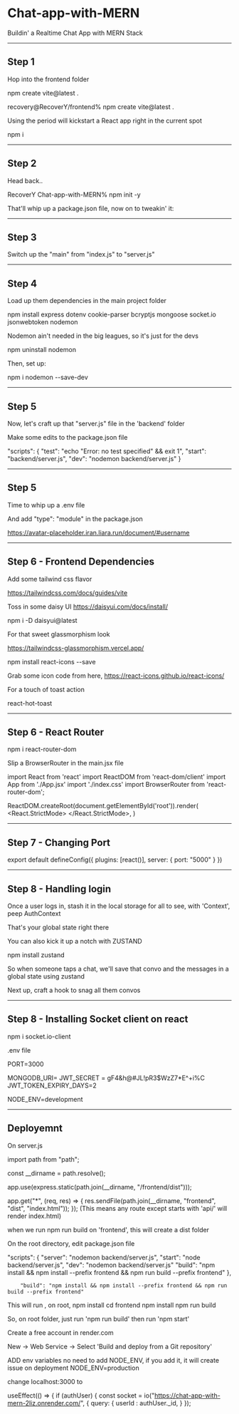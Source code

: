 # Chat-app-with-MERN
Buildin' a Realtime Chat App with MERN Stack

-----------------------------
Step 1
-----------------------------

Hop into the frontend folder

npm create vite@latest .

recovery@RecoverY/frontend% npm create vite@latest .

Using the period will kickstart a React app right in the current spot

npm i


-----------------------------
Step 2
-----------------------------

Head back..

RecoverY Chat-app-with-MERN% npm init -y


That'll whip up a package.json file, now on to tweakin' it:

-----------------------------
Step 3
-----------------------------

Switch up the "main" from "index.js" to "server.js"

-----------------------------
Step 4
-----------------------------

Load up them dependencies in the main project folder

npm install express dotenv cookie-parser bcryptjs mongoose socket.io jsonwebtoken nodemon

Nodemon ain't needed in the big leagues, so it's just for the devs

npm uninstall nodemon

Then, set up:

npm i nodemon --save-dev

-----------------------------
Step 5
-----------------------------
Now, let's craft up that "server.js" file in the 'backend' folder

Make some edits to the package.json file

"scripts": {
    "test": "echo \"Error: no test specified\" && exit 1",
    "start": "backend/server.js",
    "dev": "nodemon backend/server.js"
  }




-----------------------------
Step 5
-----------------------------

Time to whip up a .env file

And add "type": "module" in the package.json



https://avatar-placeholder.iran.liara.run/document/#username


-----------------------------
Step 6 - Frontend Dependencies
-----------------------------
Add some tailwind css flavor

https://tailwindcss.com/docs/guides/vite

Toss in some daisy UI
https://daisyui.com/docs/install/

npm i -D daisyui@latest

For that sweet glassmorphism look

https://tailwindcss-glassmorphism.vercel.app/




npm install react-icons --save

Grab some icon code from here,
https://react-icons.github.io/react-icons/


For a touch of toast action

react-hot-toast



-----------------------------
Step 6 - React Router
-----------------------------
npm i react-router-dom

Slip a BrowserRouter in the main.jsx file

import React from 'react'
import ReactDOM from 'react-dom/client'
import App from './App.jsx'
import './index.css'
import BrowserRouter from 'react-router-dom';

ReactDOM.createRoot(document.getElementById('root')).render(
  <React.StrictMode>
    <BrowserRouter>
      <App />
    </BrowserRouter>
  </React.StrictMode>,
)


-----------------------------
Step 7 - Changing Port
-----------------------------
export default defineConfig({
  plugins: [react()],
  server: {
    port: "5000"
  }
})



-----------------------------
Step 8 - Handling login
-----------------------------
Once a user logs in, stash it in the local storage for all to see, with 'Context', peep AuthContext

That's your global state right there

You can also kick it up a notch with ZUSTAND

npm install zustand

So when someone taps a chat, we'll save that convo and the messages in a global state using zustand


Next up, craft a hook to snag all them convos



-----------------------------
Step 8 - Installing Socket client on react
-----------------------------

npm i socket.io-client




.env file 

PORT=3000

MONGODB_URI=
JWT_SECRET = gF4&h@#JL!pR3$WzZ7*E^+i%C
JWT_TOKEN_EXPIRY_DAYS=2

NODE_ENV=development






-----------------------------
Deployemnt
-----------------------------


On server.js 

import path from "path";

const __dirname = path.resolve();


app.use(express.static(path.join(__dirname, "/frontend/dist")));

app.get("*", (req, res) => {
	res.sendFile(path.join(__dirname, "frontend", "dist", "index.html"));
});
 (This means any route except starts with 'api/' will render index.html)

when we run npm run build on 'frontend', this will create a dist folder 

On the root directory, edit package.json file

"scripts": {
		"server": "nodemon backend/server.js",
		"start": "node backend/server.js",
    "dev": "nodemon backend/server.js"
		"build": "npm install && npm install --prefix frontend && npm run build --prefix frontend"
},

		"build": "npm install && npm install --prefix frontend && npm run build --prefix frontend"
This will run ,
on root, npm install
cd frontend
npm install
npm run build


So, on root folder, just run 'npm run build'
then run 'npm start'




Create a free account in render.com

New -> Web Service -> 
Select 'Build and deploy from a Git repository'


ADD env variables 
no need to add   NODE_ENV, if you add it, it will create issue on deployment
NODE_ENV=production



change localhost:3000 to

  useEffect(() => {
    if (authUser) {
      const socket = io("https://chat-app-with-mern-2liz.onrender.com/", {
        query: {
          userId : authUser._id,
        }
      });
